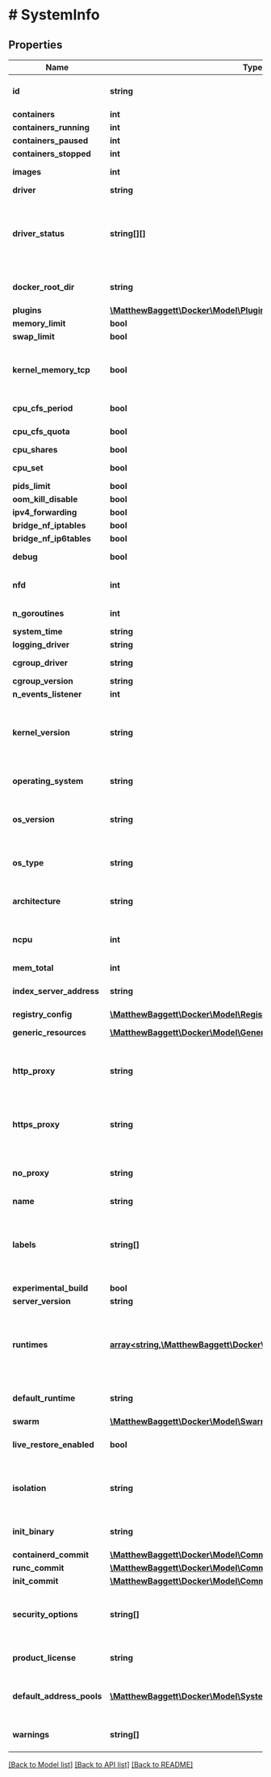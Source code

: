 # # SystemInfo

## Properties

Name | Type | Description | Notes
------------ | ------------- | ------------- | -------------
**id** | **string** | Unique identifier of the daemon.  &lt;p&gt;&lt;br /&gt;&lt;/p&gt;  &gt; **Note**: The format of the ID itself is not part of the API, and &gt; should not be considered stable. | [optional]
**containers** | **int** | Total number of containers on the host. | [optional]
**containers_running** | **int** | Number of containers with status &#x60;\&quot;running\&quot;&#x60;. | [optional]
**containers_paused** | **int** | Number of containers with status &#x60;\&quot;paused\&quot;&#x60;. | [optional]
**containers_stopped** | **int** | Number of containers with status &#x60;\&quot;stopped\&quot;&#x60;. | [optional]
**images** | **int** | Total number of images on the host.  Both _tagged_ and _untagged_ (dangling) images are counted. | [optional]
**driver** | **string** | Name of the storage driver in use. | [optional]
**driver_status** | **string[][]** | Information specific to the storage driver, provided as \&quot;label\&quot; / \&quot;value\&quot; pairs.  This information is provided by the storage driver, and formatted in a way consistent with the output of &#x60;docker info&#x60; on the command line.  &lt;p&gt;&lt;br /&gt;&lt;/p&gt;  &gt; **Note**: The information returned in this field, including the &gt; formatting of values and labels, should not be considered stable, &gt; and may change without notice. | [optional]
**docker_root_dir** | **string** | Root directory of persistent Docker state.  Defaults to &#x60;/var/lib/docker&#x60; on Linux, and &#x60;C:\\ProgramData\\docker&#x60; on Windows. | [optional]
**plugins** | [**\MatthewBaggett\Docker\Model\PluginsInfo**](PluginsInfo.md) |  | [optional]
**memory_limit** | **bool** | Indicates if the host has memory limit support enabled. | [optional]
**swap_limit** | **bool** | Indicates if the host has memory swap limit support enabled. | [optional]
**kernel_memory_tcp** | **bool** | Indicates if the host has kernel memory TCP limit support enabled. This field is omitted if not supported.  Kernel memory TCP limits are not supported when using cgroups v2, which does not support the corresponding &#x60;memory.kmem.tcp.limit_in_bytes&#x60; cgroup. | [optional]
**cpu_cfs_period** | **bool** | Indicates if CPU CFS(Completely Fair Scheduler) period is supported by the host. | [optional]
**cpu_cfs_quota** | **bool** | Indicates if CPU CFS(Completely Fair Scheduler) quota is supported by the host. | [optional]
**cpu_shares** | **bool** | Indicates if CPU Shares limiting is supported by the host. | [optional]
**cpu_set** | **bool** | Indicates if CPUsets (cpuset.cpus, cpuset.mems) are supported by the host.  See [cpuset(7)](https://www.kernel.org/doc/Documentation/cgroup-v1/cpusets.txt) | [optional]
**pids_limit** | **bool** | Indicates if the host kernel has PID limit support enabled. | [optional]
**oom_kill_disable** | **bool** | Indicates if OOM killer disable is supported on the host. | [optional]
**ipv4_forwarding** | **bool** | Indicates IPv4 forwarding is enabled. | [optional]
**bridge_nf_iptables** | **bool** | Indicates if &#x60;bridge-nf-call-iptables&#x60; is available on the host. | [optional]
**bridge_nf_ip6tables** | **bool** | Indicates if &#x60;bridge-nf-call-ip6tables&#x60; is available on the host. | [optional]
**debug** | **bool** | Indicates if the daemon is running in debug-mode / with debug-level logging enabled. | [optional]
**nfd** | **int** | The total number of file Descriptors in use by the daemon process.  This information is only returned if debug-mode is enabled. | [optional]
**n_goroutines** | **int** | The  number of goroutines that currently exist.  This information is only returned if debug-mode is enabled. | [optional]
**system_time** | **string** | Current system-time in [RFC 3339](https://www.ietf.org/rfc/rfc3339.txt) format with nano-seconds. | [optional]
**logging_driver** | **string** | The logging driver to use as a default for new containers. | [optional]
**cgroup_driver** | **string** | The driver to use for managing cgroups. | [optional] [default to 'cgroupfs']
**cgroup_version** | **string** | The version of the cgroup. | [optional] [default to '1']
**n_events_listener** | **int** | Number of event listeners subscribed. | [optional]
**kernel_version** | **string** | Kernel version of the host.  On Linux, this information obtained from &#x60;uname&#x60;. On Windows this information is queried from the &lt;kbd&gt;HKEY_LOCAL_MACHINE\\\\SOFTWARE\\\\Microsoft\\\\Windows NT\\\\CurrentVersion\\\\&lt;/kbd&gt; registry value, for example _\&quot;10.0 14393 (14393.1198.amd64fre.rs1_release_sec.170427-1353)\&quot;_. | [optional]
**operating_system** | **string** | Name of the host&#39;s operating system, for example: \&quot;Ubuntu 16.04.2 LTS\&quot; or \&quot;Windows Server 2016 Datacenter\&quot; | [optional]
**os_version** | **string** | Version of the host&#39;s operating system  &lt;p&gt;&lt;br /&gt;&lt;/p&gt;  &gt; **Note**: The information returned in this field, including its &gt; very existence, and the formatting of values, should not be considered &gt; stable, and may change without notice. | [optional]
**os_type** | **string** | Generic type of the operating system of the host, as returned by the Go runtime (&#x60;GOOS&#x60;).  Currently returned values are \&quot;linux\&quot; and \&quot;windows\&quot;. A full list of possible values can be found in the [Go documentation](https://go.dev/doc/install/source#environment). | [optional]
**architecture** | **string** | Hardware architecture of the host, as returned by the Go runtime (&#x60;GOARCH&#x60;).  A full list of possible values can be found in the [Go documentation](https://go.dev/doc/install/source#environment). | [optional]
**ncpu** | **int** | The number of logical CPUs usable by the daemon.  The number of available CPUs is checked by querying the operating system when the daemon starts. Changes to operating system CPU allocation after the daemon is started are not reflected. | [optional]
**mem_total** | **int** | Total amount of physical memory available on the host, in bytes. | [optional]
**index_server_address** | **string** | Address / URL of the index server that is used for image search, and as a default for user authentication for Docker Hub and Docker Cloud. | [optional] [default to 'https://index.docker.io/v1/']
**registry_config** | [**\MatthewBaggett\Docker\Model\RegistryServiceConfig**](RegistryServiceConfig.md) |  | [optional]
**generic_resources** | [**\MatthewBaggett\Docker\Model\GenericResourcesInner[]**](GenericResourcesInner.md) | User-defined resources can be either Integer resources (e.g, &#x60;SSD&#x3D;3&#x60;) or String resources (e.g, &#x60;GPU&#x3D;UUID1&#x60;). | [optional]
**http_proxy** | **string** | HTTP-proxy configured for the daemon. This value is obtained from the [&#x60;HTTP_PROXY&#x60;](https://www.gnu.org/software/wget/manual/html_node/Proxies.html) environment variable. Credentials ([user info component](https://tools.ietf.org/html/rfc3986#section-3.2.1)) in the proxy URL are masked in the API response.  Containers do not automatically inherit this configuration. | [optional]
**https_proxy** | **string** | HTTPS-proxy configured for the daemon. This value is obtained from the [&#x60;HTTPS_PROXY&#x60;](https://www.gnu.org/software/wget/manual/html_node/Proxies.html) environment variable. Credentials ([user info component](https://tools.ietf.org/html/rfc3986#section-3.2.1)) in the proxy URL are masked in the API response.  Containers do not automatically inherit this configuration. | [optional]
**no_proxy** | **string** | Comma-separated list of domain extensions for which no proxy should be used. This value is obtained from the [&#x60;NO_PROXY&#x60;](https://www.gnu.org/software/wget/manual/html_node/Proxies.html) environment variable.  Containers do not automatically inherit this configuration. | [optional]
**name** | **string** | Hostname of the host. | [optional]
**labels** | **string[]** | User-defined labels (key/value metadata) as set on the daemon.  &lt;p&gt;&lt;br /&gt;&lt;/p&gt;  &gt; **Note**: When part of a Swarm, nodes can both have _daemon_ labels, &gt; set through the daemon configuration, and _node_ labels, set from a &gt; manager node in the Swarm. Node labels are not included in this &gt; field. Node labels can be retrieved using the &#x60;/nodes/(id)&#x60; endpoint &gt; on a manager node in the Swarm. | [optional]
**experimental_build** | **bool** | Indicates if experimental features are enabled on the daemon. | [optional]
**server_version** | **string** | Version string of the daemon. | [optional]
**runtimes** | [**array<string,\MatthewBaggett\Docker\Model\Runtime>**](Runtime.md) | List of [OCI compliant](https://github.com/opencontainers/runtime-spec) runtimes configured on the daemon. Keys hold the \&quot;name\&quot; used to reference the runtime.  The Docker daemon relies on an OCI compliant runtime (invoked via the &#x60;containerd&#x60; daemon) as its interface to the Linux kernel namespaces, cgroups, and SELinux.  The default runtime is &#x60;runc&#x60;, and automatically configured. Additional runtimes can be configured by the user and will be listed here. | [optional]
**default_runtime** | **string** | Name of the default OCI runtime that is used when starting containers.  The default can be overridden per-container at create time. | [optional] [default to 'runc']
**swarm** | [**\MatthewBaggett\Docker\Model\SwarmInfo**](SwarmInfo.md) |  | [optional]
**live_restore_enabled** | **bool** | Indicates if live restore is enabled.  If enabled, containers are kept running when the daemon is shutdown or upon daemon start if running containers are detected. | [optional] [default to false]
**isolation** | **string** | Represents the isolation technology to use as a default for containers. The supported values are platform-specific.  If no isolation value is specified on daemon start, on Windows client, the default is &#x60;hyperv&#x60;, and on Windows server, the default is &#x60;process&#x60;.  This option is currently not used on other platforms. | [optional] [default to 'default']
**init_binary** | **string** | Name and, optional, path of the &#x60;docker-init&#x60; binary.  If the path is omitted, the daemon searches the host&#39;s &#x60;$PATH&#x60; for the binary and uses the first result. | [optional]
**containerd_commit** | [**\MatthewBaggett\Docker\Model\Commit**](Commit.md) |  | [optional]
**runc_commit** | [**\MatthewBaggett\Docker\Model\Commit**](Commit.md) |  | [optional]
**init_commit** | [**\MatthewBaggett\Docker\Model\Commit**](Commit.md) |  | [optional]
**security_options** | **string[]** | List of security features that are enabled on the daemon, such as apparmor, seccomp, SELinux, user-namespaces (userns), rootless and no-new-privileges.  Additional configuration options for each security feature may be present, and are included as a comma-separated list of key/value pairs. | [optional]
**product_license** | **string** | Reports a summary of the product license on the daemon.  If a commercial license has been applied to the daemon, information such as number of nodes, and expiration are included. | [optional]
**default_address_pools** | [**\MatthewBaggett\Docker\Model\SystemInfoDefaultAddressPoolsInner[]**](SystemInfoDefaultAddressPoolsInner.md) | List of custom default address pools for local networks, which can be specified in the daemon.json file or dockerd option.  Example: a Base \&quot;10.10.0.0/16\&quot; with Size 24 will define the set of 256 10.10.[0-255].0/24 address pools. | [optional]
**warnings** | **string[]** | List of warnings / informational messages about missing features, or issues related to the daemon configuration.  These messages can be printed by the client as information to the user. | [optional]

[[Back to Model list]](../../README.md#models) [[Back to API list]](../../README.md#endpoints) [[Back to README]](../../README.md)
